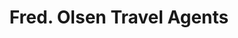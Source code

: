 ---
title: "Fred. Olsen Travel Agents"
url: /chichester/fred-olsen-travel-agents/
shop: travel agency
---